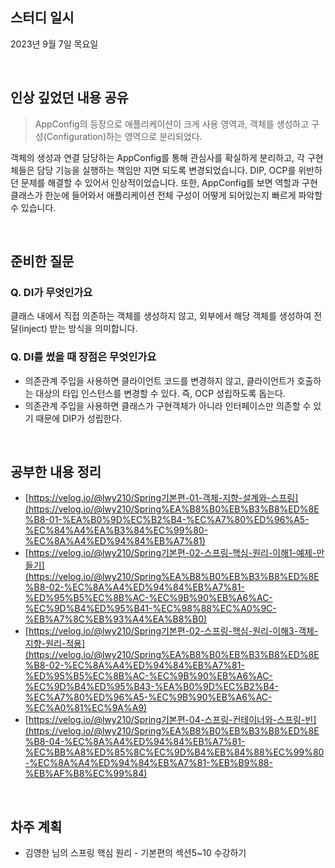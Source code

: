 ## 스터디 일시

2023년 9월 7일 목요일

<br>

## 인상 깊었던 내용 공유
> AppConfig의 등장으로 애플리케이션이 크게 사용 영역과, 객체를 생성하고 구성(Configuration)하는 영역으로 분리되었다.

객체의 생성과 연결 담당하는 AppConfig를 통해 관심사를 확실하게 분리하고, 각 구현체들은 담당 기능을 실행하는 책임만 지면 되도록 변경되었습니다. DIP, OCP를 위반하던 문제를 해결할 수 있어서 인상적이었습니다. 또한, AppConfig를 보면 역할과 구현 클래스가 한눈에 들어와서 애플리케이션 전체 구성이 어떻게 되어있는지 빠르게 파악할 수 있습니다.


<br>

## 준비한 질문

### Q. DI가 무엇인가요

클래스 내에서 직접 의존하는 객체를 생성하지 않고, 외부에서 해당 객체를 생성하여 전달(inject) 받는 방식을 의미합니다.

### Q. DI를 썼을 때 장점은 무엇인가요

- 의존관계 주입을 사용하면 클라이언트 코드를 변경하지 않고, 클라이언트가 호출하는 대상의 타입 인스턴스를 변경할 수 있다. 즉, OCP 성립하도록 돕는다.
- 의존관계 주입을 사용하면 클래스가 구현객체가 아니라 인터페이스만 의존할 수 있기 때문에 DIP가 성립한다.


<br>

## 공부한 내용 정리
- [https://velog.io/@lwy210/Spring기본편-01-객체-지향-설계와-스프링](https://velog.io/@lwy210/Spring%EA%B8%B0%EB%B3%B8%ED%8E%B8-01-%EA%B0%9D%EC%B2%B4-%EC%A7%80%ED%96%A5-%EC%84%A4%EA%B3%84%EC%99%80-%EC%8A%A4%ED%94%84%EB%A7%81)
- [https://velog.io/@lwy210/Spring기본편-02-스프링-핵심-원리-이해1-예제-만들기](https://velog.io/@lwy210/Spring%EA%B8%B0%EB%B3%B8%ED%8E%B8-02-%EC%8A%A4%ED%94%84%EB%A7%81-%ED%95%B5%EC%8B%AC-%EC%9B%90%EB%A6%AC-%EC%9D%B4%ED%95%B41-%EC%98%88%EC%A0%9C-%EB%A7%8C%EB%93%A4%EA%B8%B0)
- [https://velog.io/@lwy210/Spring기본편-02-스프링-핵심-원리-이해3-객체-지향-원리-적용](https://velog.io/@lwy210/Spring%EA%B8%B0%EB%B3%B8%ED%8E%B8-02-%EC%8A%A4%ED%94%84%EB%A7%81-%ED%95%B5%EC%8B%AC-%EC%9B%90%EB%A6%AC-%EC%9D%B4%ED%95%B43-%EA%B0%9D%EC%B2%B4-%EC%A7%80%ED%96%A5-%EC%9B%90%EB%A6%AC-%EC%A0%81%EC%9A%A9)
- [https://velog.io/@lwy210/Spring기본편-04-스프링-컨테이너와-스프링-빈](https://velog.io/@lwy210/Spring%EA%B8%B0%EB%B3%B8%ED%8E%B8-04-%EC%8A%A4%ED%94%84%EB%A7%81-%EC%BB%A8%ED%85%8C%EC%9D%B4%EB%84%88%EC%99%80-%EC%8A%A4%ED%94%84%EB%A7%81-%EB%B9%88-%EB%AF%B8%EC%99%84)

<br>

## 차주 계획

- 김영한 님의 스프링 핵심 원리 - 기본편의 섹션5~10 수강하기